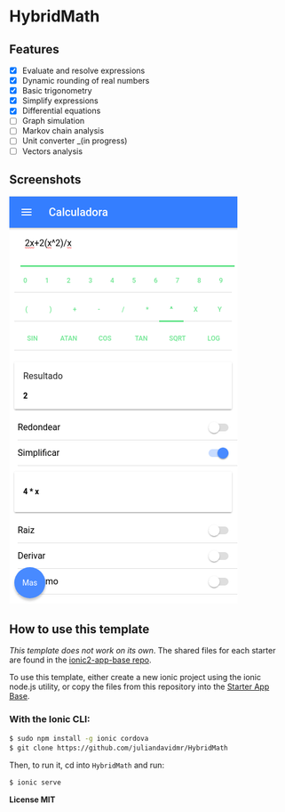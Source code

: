 # **HybridMath**

## Features
- [x] Evaluate and resolve expressions
- [x] Dynamic rounding of real numbers
- [x] Basic trigonometry
- [x] Simplify expressions
- [x] Differential equations
- [ ] Graph simulation
- [ ] Markov chain analysis
- [ ] Unit converter _(in progress)
- [ ] Vectors analysis

## Screenshots
<img src="./docs/resources/calc.png"/>

## How to use this template

*This template does not work on its own*. The shared files for each starter are found in the [ionic2-app-base repo](https://github.com/ionic-team/ionic2-app-base).

To use this template, either create a new ionic project using the ionic node.js utility, or copy the files from this repository into the [Starter App Base](https://github.com/ionic-team/ionic2-app-base).

### With the Ionic CLI:

```bash
$ sudo npm install -g ionic cordova
$ git clone https://github.com/juliandavidmr/HybridMath
```

Then, to run it, cd into `HybridMath` and run:

```bash
$ ionic serve
```


**License MIT**